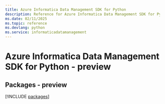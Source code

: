 ```yaml
---
title: Azure Informatica Data Management SDK for Python
description: Reference for Azure Informatica Data Management SDK for Python
ms.date: 02/11/2025
ms.topic: reference
ms.devlang: python
ms.service: informaticadatamanagement
---
```

# Azure Informatica Data Management SDK for Python - preview
## Packages - preview
[!INCLUDE [packages](informatica-data-management-index.md)]